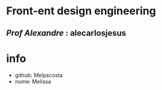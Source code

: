 # Front-ent design engineering
## _Prof Alexandre_ : alecarlosjesus

# info
- github: Melpscosta
- nome: Melissa
